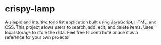 # crispy-lamp
A simple and intuitive todo list application built using JavaScript, HTML, and CSS. This project allows users to search, add, edit, and delete items. Uses local storage to store the data. Feel free to contribute or use it as a reference for your own projects!
